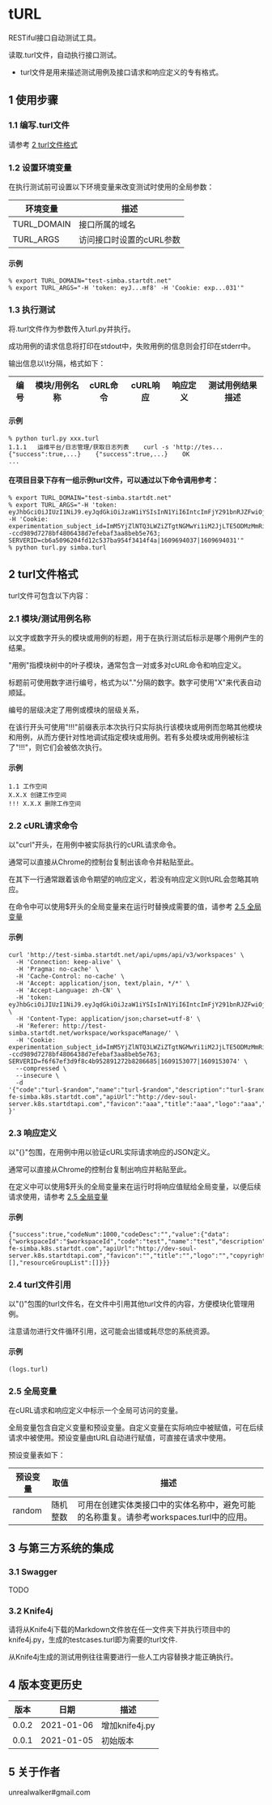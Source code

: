 # tURL

RESTiful接口自动测试工具。

读取.turl文件，自动执行接口测试。

* turl文件是用来描述测试用例及接口请求和响应定义的专有格式。

## 1 使用步骤
### 1.1 编写.turl文件
请参考 [2 turl文件格式](#2-turl文件格式)

### 1.2 设置环境变量
在执行测试前可设置以下环境变量来改变测试时使用的全局参数：

| 环境变量 | 描述 |
| --- | --- |
| TURL_DOMAIN | 接口所属的域名 |
| TURL_ARGS | 访问接口时设置的cURL参数 |

#### 示例
```shell script
% export TURL_DOMAIN="test-simba.startdt.net"
% export TURL_ARGS="-H 'token: eyJ...mf8' -H 'Cookie: exp...031'"
```

### 1.3 执行测试
将.turl文件作为参数传入turl.py并执行。

成功用例的请求信息将打印在stdout中，失败用例的信息则会打印在stderr中。

输出信息以\t分隔，格式如下：

| 编号 | 模块/用例名称 | cURL命令 | cURL响应 | 响应定义 | 测试用例结果描述 |
| --- | --- | --- | --- | --- | --- |

#### 示例
```shell script
% python turl.py xxx.turl
1.1.1	运维平台/日志管理/获取日志列表	curl -s 'http://tes...	{"success":true,...}	{"success":true,...}	OK
...
```

#### 在项目目录下存有一组示例turl文件，可以通过以下命令调用参考：
```shell script
% export TURL_DOMAIN="test-simba.startdt.net"
% export TURL_ARGS="-H 'token: eyJhbGciOiJIUzI1NiJ9.eyJqdGkiOiJzaW1iYSIsInN1YiI6IntcImFjY291bnRJZFwiOjEzMjY0ODUxOTA2MDgwMzE3NDQsXCJhY2NvdW50Q29kZVwiOlwic3RhcnRkdFwiLFwibmFtZVwiOlwibW9yaWdlbkBzdGFydGR0XCIsXCJ1c2VyVHlwZVwiOjc3NyxcInVzZXJOYW1lXCI6XCJtb3JpZ2VuXCIsXCJ1c2VySWRcIjoxMDYwOCxcInByaW1hcnlVc2VySWRcIjoxNSxcInJlZnJlc2hUb2tlblwiOlwic2ltYmE6YXV0aDpzZXNzaW9uOjcxOGVlMWI3NDU1ZTVmODYzYzc2YmU5MzQ2YzYzZTk4XCJ9IiwiaXNzIjoic2ltYmEiLCJpYXQiOjE2MDk2OTQwMzYsImV4cCI6MTYwOTc4MDQzNn0.VcyElXkVk18G6jTAVSJ9iWb3uoFpFkopz3GsZESamf8' -H 'Cookie: experimentation_subject_id=ImM5YjZlNTQ3LWZiZTgtNGMwYi1iM2JjLTE5ODMzMmRiNDY2NCI%3D--ccd989d7278bf4806438d7efebaf3aa8beb5e763; SERVERID=cb6a5096204fd12c537ba954f3414f4a|1609694037|1609694031'"
% python turl.py simba.turl
```

## 2 turl文件格式
turl文件可包含以下内容：

### 2.1 模块/测试用例名称
以文字或数字开头的模块或用例的标题，用于在执行测试后标示是哪个用例产生的结果。

"用例"指模块树中的叶子模块，通常包含一对或多对cURL命令和响应定义。

标题前可使用数字进行编号，格式为以"."分隔的数字。数字可使用"X"来代表自动顺延。

编号的层级决定了用例或模块的层级关系，

在该行开头可使用"!!!"前缀表示本次执行只实际执行该模块或用例而忽略其他模块和用例，从而方便针对性地调试指定模块或用例。若有多处模块或用例被标注了"!!!"，则它们会被依次执行。

#### 示例
```text
1.1 工作空间
X.X.X 创建工作空间
!!! X.X.X 删除工作空间
```

### 2.2 cURL请求命令
以"curl"开头，在用例中被实际执行的cURL请求命令。

通常可以直接从Chrome的控制台复制出该命令并粘贴至此。

在其下一行通常跟着该命令期望的响应定义，若没有响应定义则tURL会忽略其响应。

在命令中可以使用$开头的全局变量来在运行时替换成需要的值，请参考 [2.5 全局变量](#25-全局变量)

#### 示例
```text
curl 'http://test-simba.startdt.net/api/upms/api/v3/workspaces' \
  -H 'Connection: keep-alive' \
  -H 'Pragma: no-cache' \
  -H 'Cache-Control: no-cache' \
  -H 'Accept: application/json, text/plain, */*' \
  -H 'Accept-Language: zh-CN' \
  -H 'token: eyJhbGciOiJIUzI1NiJ9.eyJqdGkiOiJzaW1iYSIsInN1YiI6IntcImFjY291bnRJZFwiOjEzMjY0ODUxOTA2MDgwMzE3NDQsXCJhY2NvdW50Q29kZVwiOlwic3RhcnRkdFwiLFwibmFtZVwiOlwibW9yaWdlbkBzdGFydGR0XCIsXCJ1c2VyVHlwZVwiOjc3NyxcInVzZXJOYW1lXCI6XCJtb3JpZ2VuXCIsXCJ1c2VySWRcIjoxMDYwOCxcInByaW1hcnlVc2VySWRcIjoxNSxcInJlZnJlc2hUb2tlblwiOlwic2ltYmE6YXV0aDpzZXNzaW9uOjRlZWMwZTJlY2RmMDllM2I5YWRhN2NlOGEyNmU1NDVmXCJ9IiwiaXNzIjoic2ltYmEiLCJpYXQiOjE2MDkxMzkwNTMsImV4cCI6MTYwOTIyNTQ1M30.DIV4pqnbKppXcKC4BPiGNFOQzfKTsSfFiN4FUYD43cI' \
  -H 'Content-Type: application/json;charset=utf-8' \
  -H 'Referer: http://test-simba.startdt.net/workspace/workspaceManage/' \
  -H 'Cookie: experimentation_subject_id=ImM5YjZlNTQ3LWZiZTgtNGMwYi1iM2JjLTE5ODMzMmRiNDY2NCI%3D--ccd989d7278bf4806438d7efebaf3aa8beb5e763; SERVERID=f6f67ef3d9f8c4b952891272b8286685|1609153077|1609153074' \
  --compressed \
  --insecure \
  -d '{"code":"turl-$random","name":"turl-$random","description":"turl-$random","visitUrl":"http://dev-fe-simba.k8s.startdt.com","apiUrl":"http://dev-soul-server.k8s.startdtapi.com","favicon":"aaa","title":"aaa","logo":"aaa","copyright":"aaa" }'
```

### 2.3 响应定义
以"{}"包围，在用例中用以验证cURL实际请求响应的JSON定义。

通常可以直接从Chrome的控制台复制出响应并粘贴至此。

在定义中可以使用$开头的全局变量来在运行时将响应值赋给全局变量，以便后续请求使用，请参考 [2.5 全局变量](#25-全局变量)

#### 示例
```text
{"success":true,"codeNum":1000,"codeDesc":"","value":{"data":{"workspaceId":"$workspaceId","code":"test","name":"test","description":"test","status":0,"visitUrl":"http://dev-fe-simba.k8s.startdt.com","apiUrl":"http://dev-soul-server.k8s.startdtapi.com","favicon":"","title":"","logo":"","copyright":"","createUserName":"","createTime":1608700110430,"modifyUserName":"","modifyTime":1608700110430,"engineList":[],"resourceGroupList":[]}}}
```

### 2.4 turl文件引用
以"()"包围的turl文件名，在文件中引用其他turl文件的内容，方便模块化管理用例。

注意请勿进行文件循环引用，这可能会出错或耗尽您的系统资源。

#### 示例
```text
(logs.turl)
```

### 2.5 全局变量
在cURL请求和响应定义中标示一个全局可访问的变量。

全局变量包含自定义变量和预设变量。自定义变量在实际响应中被赋值，可在后续请求中被使用。预设变量由tURL自动进行赋值，可直接在请求中使用。

预设变量表如下：

| 预设变量 | 取值 | 描述 |
| --- | --- | --- |
| random | 随机整数 | 可用在创建实体类接口中的实体名称中，避免可能的名称重复。请参考workspaces.turl中的应用。 |

## 3 与第三方系统的集成
### 3.1 Swagger
TODO

### 3.2 Knife4j
请将从Knife4j下载的Markdown文件放在任一文件夹下并执行项目中的knife4j.py，生成的testcases.turl即为需要的turl文件.

从Knife4j生成的测试用例往往需要进行一些人工内容替换才能正确执行。

## 4 版本变更历史
| 版本 | 日期 | 描述 |
| --- | --- | --- |
| 0.0.2 | 2021-01-06 | 增加knife4j.py |
| 0.0.1 | 2021-01-05 | 初始版本 |

## 5 关于作者
unrealwalker#gmail.com
